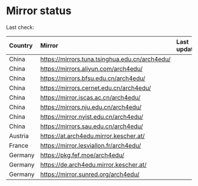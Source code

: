 <script src="./time.js"></script>
# Mirror status
Last check: <script type="text/javascript">localize(1737779175.4739966);</script>

|Country|Mirror|Last update|
|:------|:-----|:----------|
|China|https://mirrors.tuna.tsinghua.edu.cn/arch4edu/|<script type="text/javascript">localize(1737744074);</script>|
|China|https://mirrors.aliyun.com/arch4edu/|<script type="text/javascript">localize(1737744074);</script>|
|China|https://mirrors.bfsu.edu.cn/arch4edu/|<script type="text/javascript">localize(1737744074);</script>|
|China|https://mirrors.cernet.edu.cn/arch4edu/|<script type="text/javascript">localize(1737744074);</script>|
|China|https://mirror.iscas.ac.cn/arch4edu/|<script type="text/javascript">localize(1737744074);</script>|
|China|https://mirrors.nju.edu.cn/arch4edu/|<script type="text/javascript">localize(1737700797);</script>|
|China|https://mirror.nyist.edu.cn/arch4edu/|<script type="text/javascript">localize(1737744074);</script>|
|China|https://mirrors.sau.edu.cn/arch4edu/|<script type="text/javascript">localize(1731653531);</script>|
|Austria|https://at.arch4edu.mirror.kescher.at/|<script type="text/javascript">localize(1737744074);</script>|
|France|https://mirror.lesviallon.fr/arch4edu/|<script type="text/javascript">localize(1737744074);</script>|
|Germany|https://pkg.fef.moe/arch4edu/|<script type="text/javascript">localize(1737744074);</script>|
|Germany|https://de.arch4edu.mirror.kescher.at/|<script type="text/javascript">localize(1737744074);</script>|
|Germany|https://mirror.sunred.org/arch4edu/|<script type="text/javascript">localize(1737744074);</script>|

<script src="./tablefilter/tablefilter.js"></script>
<script src="./table.js"></script>